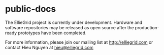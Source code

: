 # public-docs
The EllieGrid project is currently under development. Hardware and software repositories may be released as open source after the production-ready prototypes have been completed.

For more information, please join our mailing list at http://elliegrid.com or contact Hieu Nguyen at hieu@elliegrid.com
